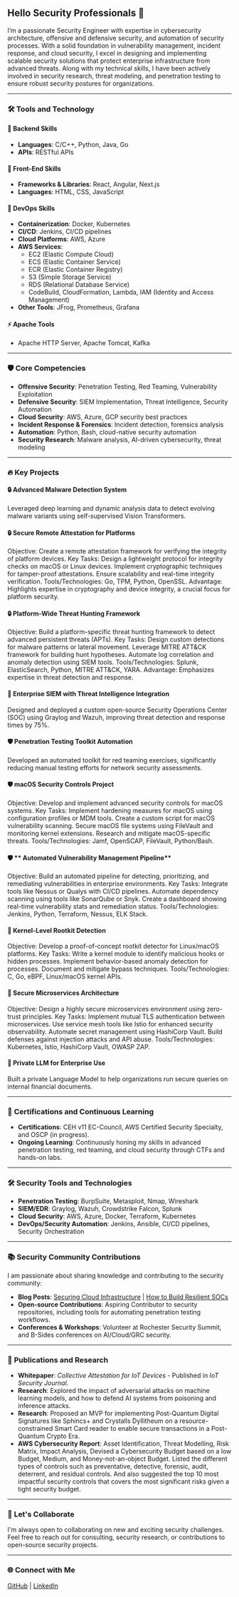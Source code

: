 ## Hello Security Professionals 👋

I’m a passionate Security Engineer with expertise in cybersecurity architecture, offensive and defensive security, and automation of security processes. With a solid foundation in vulnerability management, incident response, and cloud security, I excel in designing and implementing scalable security solutions that protect enterprise infrastructure from advanced threats. Along with my technical skills, I have been actively involved in security research, threat modeling, and penetration testing to ensure robust security postures for organizations.

---

### 🛠️ **Tools and Technology**

#### 🚀 **Backend Skills**
- **Languages**: C/C++, Python, Java, Go
- **APIs**: RESTful APIs

#### 🎨 **Front-End Skills**
- **Frameworks & Libraries**: React, Angular, Next.js
- **Languages**: HTML, CSS, JavaScript

#### 🔧 **DevOps Skills**
- **Containerization**: Docker, Kubernetes
- **CI/CD**: Jenkins, CI/CD pipelines
- **Cloud Platforms**: AWS, Azure
- **AWS Services**:
  - EC2 (Elastic Compute Cloud)
  - ECS (Elastic Container Service)
  - ECR (Elastic Container Registry)
  - S3 (Simple Storage Service)
  - RDS (Relational Database Service)
  - CodeBuild, CloudFormation, Lambda, IAM (Identity and Access Management)
- **Other Tools**: JFrog, Prometheus, Grafana

#### ⚡ **Apache Tools**
- Apache HTTP Server, Apache Tomcat, Kafka

---

### 🛡️ **Core Competencies**
- **Offensive Security**: Penetration Testing, Red Teaming, Vulnerability Exploitation
- **Defensive Security**: SIEM Implementation, Threat Intelligence, Security Automation
- **Cloud Security**: AWS, Azure, GCP security best practices
- **Incident Response & Forensics**: Incident detection, forensics analysis
- **Automation**: Python, Bash, cloud-native security automation
- **Security Research**: Malware analysis, AI-driven cybersecurity, threat modeling

---

### 🔥 **Key Projects**

#### 🔒 **Advanced Malware Detection System**
Leveraged deep learning and dynamic analysis data to detect evolving malware variants using self-supervised Vision Transformers.

#### 🔒 **Secure Remote Attestation for Platforms**
Objective: Create a remote attestation framework for verifying the integrity of platform devices.
Key Tasks:
Design a lightweight protocol for integrity checks on macOS or Linux devices.
Implement cryptographic techniques for tamper-proof attestations.
Ensure scalability and real-time integrity verification.
Tools/Technologies: Go, TPM, Python, OpenSSL.
Advantage: Highlights expertise in cryptography and device integrity, a crucial focus for platform security.

#### 🔒 **Platform-Wide Threat Hunting Framework**
Objective: Build a platform-specific threat hunting framework to detect advanced persistent threats (APTs).
Key Tasks:
Design custom detections for malware patterns or lateral movement.
Leverage MITRE ATT&CK framework for building hunt hypotheses.
Automate log correlation and anomaly detection using SIEM tools.
Tools/Technologies: Splunk, ElasticSearch, Python, MITRE ATT&CK, YARA.
Advantage: Emphasizes expertise in threat detection and response.


#### 🔐 **Enterprise SIEM with Threat Intelligence Integration**
Designed and deployed a custom open-source Security Operations Center (SOC) using Graylog and Wazuh, improving threat detection and response times by 75%.

#### 🛡️ **Penetration Testing Toolkit Automation**
Developed an automated toolkit for red teaming exercises, significantly reducing manual testing efforts for network security assessments.

#### 🛡️ **macOS Security Controls Project**
Objective: Develop and implement advanced security controls for macOS systems.
Key Tasks:
Implement hardening measures for macOS using configuration profiles or MDM tools.
Create a custom script for macOS vulnerability scanning.
Secure macOS file systems using FileVault and monitoring kernel extensions.
Research and mitigate macOS-specific threats.
Tools/Technologies: Jamf, OpenSCAP, FileVault, Python/Bash.

#### 🛡️ ** Automated Vulnerability Management Pipeline**
Objective: Build an automated pipeline for detecting, prioritizing, and remediating vulnerabilities in enterprise environments.
Key Tasks:
Integrate tools like Nessus or Qualys with CI/CD pipelines.
Automate dependency scanning using tools like SonarQube or Snyk.
Create a dashboard showing real-time vulnerability stats and remediation status.
Tools/Technologies: Jenkins, Python, Terraform, Nessus, ELK Stack.


#### 🔧 **Kernel-Level Rootkit Detection**
Objective: Develop a proof-of-concept rootkit detector for Linux/macOS platforms.
Key Tasks:
Write a kernel module to identify malicious hooks or hidden processes.
Implement behavior-based anomaly detection for processes.
Document and mitigate bypass techniques.
Tools/Technologies: C, Go, eBPF, Linux/macOS kernel APIs.

#### 🔧 **Secure Microservices Architecture**
Objective: Design a highly secure microservices environment using zero-trust principles.
Key Tasks:
Implement mutual TLS authentication between microservices.
Use service mesh tools like Istio for enhanced security observability.
Automate secret management using HashiCorp Vault.
Build defenses against injection attacks and API abuse.
Tools/Technologies: Kubernetes, Istio, HashiCorp Vault, OWASP ZAP.

#### 🔧 **Private LLM for Enterprise Use**
Built a private Language Model to help organizations run secure queries on internal financial documents.

---

### 📜 **Certifications and Continuous Learning**
- **Certifications**: CEH v11 EC-Council, AWS Certified Security Specialty, and OSCP (in progress).
- **Ongoing Learning**: Continuously honing my skills in advanced penetration testing, red teaming, and cloud security through CTFs and hands-on labs.

---

### 🛠️ **Security Tools and Technologies**
- **Penetration Testing**: BurpSuite, Metasploit, Nmap, Wireshark
- **SIEM/EDR**: Graylog, Wazuh, Crowdstrike Falcon, Splunk
- **Cloud Security**: AWS, Azure, Docker, Terraform, Kubernetes
- **DevOps/Security Automation**: Jenkins, Ansible, CI/CD pipelines, Security Orchestration

---

### 📚 **Security Community Contributions**
I am passionate about sharing knowledge and contributing to the security community:
- **Blog Posts**: [Securing Cloud Infrastructure](#) | [How to Build Resilient SOCs](#)
- **Open-source Contributions**: Aspiring Contributor to security repositories, including tools for automating penetration testing workflows.
- **Conferences & Workshops**: Volunteer at Rochester Security Summit, and B-Sides conferences on AI/Cloud/GRC security.

---

### 📄 **Publications and Research**
- **Whitepaper**: *Collective Attestation for IoT Devices* - Published in *IoT Security Journal*.
- **Research**: Explored the impact of adversarial attacks on machine learning models, and how to defend AI systems from poisoning and inference attacks.
- **Research**: Proposed an MVP for implementing Post-Quantum Digital Signatures like Sphincs+ and Crystalls Dyllitheum on a resource-constrained Smart Card reader to enable secure transactions in a Post-Quantum Crypto Era.
- **AWS Cybersecurity Report**: Asset Identification, Threat Modelling, Risk Matrix, Impact Analysis, Devised a Cybersecurity Budget based on a low Budget, Medium, and Money-not-an-object Budget. Listed the different types of controls such as preventative, detective, forensic, audit, deterrent, and residual controls. And also suggested the top 10 most impactful security controls that covers the most significant risks given a tight security budget.

---

### 🤝 **Let's Collaborate**
I'm always open to collaborating on new and exciting security challenges. Feel free to reach out for consulting, security research, or contributions to open-source security projects.

---

### 🌐 **Connect with Me**
[GitHub](https://github.com/tanishqborse) | [LinkedIn](https://linkedin.com/in/tanishqborse)
